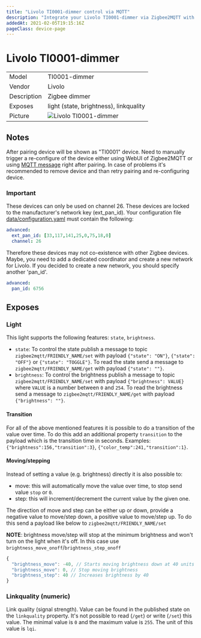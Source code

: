 ```yaml
---
title: "Livolo TI0001-dimmer control via MQTT"
description: "Integrate your Livolo TI0001-dimmer via Zigbee2MQTT with whatever smart home infrastructure you are using without the vendors bridge or gateway."
addedAt: 2021-02-05T19:15:16Z
pageClass: device-page
---
```


<!-- !!!! -->
<!-- ATTENTION: This file is auto-generated through docgen! -->
<!-- You can only edit the "Notes"-Section between the two comment lines "Notes BEGIN" and "Notes END". -->
<!-- Do not use h1 or h2 heading within "## Notes"-Section. -->
<!-- !!!! -->

# Livolo TI0001-dimmer

|     |     |
|-----|-----|
| Model | TI0001-dimmer  |
| Vendor  | Livolo  |
| Description | Zigbee dimmer |
| Exposes | light (state, brightness), linkquality |
| Picture | ![Livolo TI0001-dimmer](https://www.zigbee2mqtt.io/images/devices/TI0001-dimmer.jpg) |


<!-- Notes BEGIN: You can edit here. Add "## Notes" headline if not already present. -->
## Notes


After pairing device will be shown as "TI0001" device. Need to manually trigger a re-configure of the device either using WebUI
of Zigbee2MQTT or using [MQTT message](../guide/usage/mqtt_topics_and_messages.md#zigbee2mqttbridgerequestdeviceconfigure) right after pairing.
In case of problems it's recommended to remove device and than retry pairing and re-configuring device.

### Important
These devices can only be used on channel 26.
These devices are locked to the manufacturer's network key (ext_pan_id).
Your configuration file [data/configuration.yaml](../guide/configuration/) must contain the following:

```yaml
advanced:
  ext_pan_id: [33,117,141,25,0,75,18,0]
  channel: 26
```

Therefore these devices may not co-existence with other Zigbee devices.
Maybe, you need to add a dedicated coordinator and create a new network for Livolo.
If you decided to create a new network, you should specify another 'pan_id'.

```yaml
advanced:
  pan_id: 6756
```
<!-- Notes END: Do not edit below this line -->



## Exposes

### Light 
This light supports the following features: `state`, `brightness`.
- `state`: To control the state publish a message to topic `zigbee2mqtt/FRIENDLY_NAME/set` with payload `{"state": "ON"}`, `{"state": "OFF"}` or `{"state": "TOGGLE"}`. To read the state send a message to `zigbee2mqtt/FRIENDLY_NAME/get` with payload `{"state": ""}`.
- `brightness`: To control the brightness publish a message to topic `zigbee2mqtt/FRIENDLY_NAME/set` with payload `{"brightness": VALUE}` where `VALUE` is a number between `0` and `254`. To read the brightness send a message to `zigbee2mqtt/FRIENDLY_NAME/get` with payload `{"brightness": ""}`.

#### Transition
For all of the above mentioned features it is possible to do a transition of the value over time. To do this add an additional property `transition` to the payload which is the transition time in seconds.
Examples: `{"brightness":156,"transition":3}`, `{"color_temp":241,"transition":1}`.

#### Moving/stepping
Instead of setting a value (e.g. brightness) directly it is also possible to:
- move: this will automatically move the value over time, to stop send value `stop` or `0`.
- step: this will increment/decrement the current value by the given one.

The direction of move and step can be either up or down, provide a negative value to move/step down, a positive value to move/step up.
To do this send a payload like below to `zigbee2mqtt/FRIENDLY_NAME/set`

**NOTE**: brightness move/step will stop at the minimum brightness and won't turn on the light when it's off. In this case use `brightness_move_onoff`/`brightness_step_onoff`
````js
{
  "brightness_move": -40, // Starts moving brightness down at 40 units per second
  "brightness_move": 0, // Stop moving brightness
  "brightness_step": 40 // Increases brightness by 40
}
````

### Linkquality (numeric)
Link quality (signal strength).
Value can be found in the published state on the `linkquality` property.
It's not possible to read (`/get`) or write (`/set`) this value.
The minimal value is `0` and the maximum value is `255`.
The unit of this value is `lqi`.

